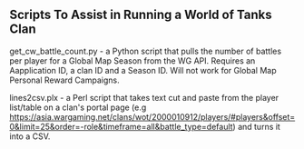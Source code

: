 ## Scripts To Assist in Running a World of Tanks Clan

get_cw_battle_count.py - a Python script that pulls the number of battles per player for a Global Map Season from the WG API. Requires an Aapplication ID, a clan ID and a Season ID. Will not work for Global Map Personal Reward Campaigns.

lines2csv.plx - a Perl script that takes text cut and paste from the player list/table on a clan's portal page (e.g https://asia.wargaming.net/clans/wot/2000010912/players/#players&offset=0&limit=25&order=-role&timeframe=all&battle_type=default) and turns it into a CSV.


